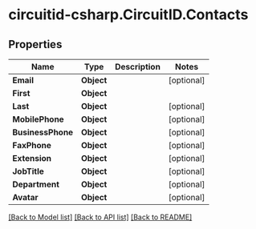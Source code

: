 
# circuitid-csharp.CircuitID.Contacts

## Properties

Name | Type | Description | Notes
------------ | ------------- | ------------- | -------------
**Email** | **Object** |  | [optional] 
**First** | **Object** |  | 
**Last** | **Object** |  | [optional] 
**MobilePhone** | **Object** |  | [optional] 
**BusinessPhone** | **Object** |  | [optional] 
**FaxPhone** | **Object** |  | [optional] 
**Extension** | **Object** |  | [optional] 
**JobTitle** | **Object** |  | [optional] 
**Department** | **Object** |  | [optional] 
**Avatar** | **Object** |  | [optional] 

[[Back to Model list]](../README.md#documentation-for-models)
[[Back to API list]](../README.md#documentation-for-api-endpoints)
[[Back to README]](../README.md)

